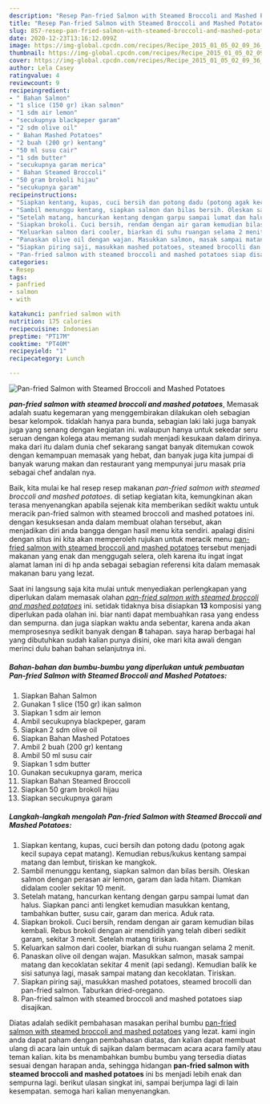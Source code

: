 ```yaml
---
description: "Resep Pan-fried Salmon with Steamed Broccoli and Mashed Potatoes, Menggugah Selera"
title: "Resep Pan-fried Salmon with Steamed Broccoli and Mashed Potatoes, Menggugah Selera"
slug: 857-resep-pan-fried-salmon-with-steamed-broccoli-and-mashed-potatoes-menggugah-selera
date: 2020-12-23T13:16:12.099Z
image: https://img-global.cpcdn.com/recipes/Recipe_2015_01_05_02_09_36_554_40fc05cacbe9bbac2257/751x532cq70/pan-fried-salmon-with-steamed-broccoli-and-mashed-potatoes-foto-resep-utama.jpg
thumbnail: https://img-global.cpcdn.com/recipes/Recipe_2015_01_05_02_09_36_554_40fc05cacbe9bbac2257/751x532cq70/pan-fried-salmon-with-steamed-broccoli-and-mashed-potatoes-foto-resep-utama.jpg
cover: https://img-global.cpcdn.com/recipes/Recipe_2015_01_05_02_09_36_554_40fc05cacbe9bbac2257/751x532cq70/pan-fried-salmon-with-steamed-broccoli-and-mashed-potatoes-foto-resep-utama.jpg
author: Lela Casey
ratingvalue: 4
reviewcount: 9
recipeingredient:
- " Bahan Salmon"
- "1 slice (150 gr) ikan salmon"
- "1 sdm air lemon"
- "secukupnya blackpeper garam"
- "2 sdm olive oil"
- " Bahan Mashed Potatoes"
- "2 buah (200 gr) kentang"
- "50 ml susu cair"
- "1 sdm butter"
- "secukupnya garam merica"
- " Bahan Steamed Broccoli"
- "50 gram brokoli hijau"
- "secukupnya garam"
recipeinstructions:
- "Siapkan kentang, kupas, cuci bersih dan potong dadu (potong agak kecil supaya cepat matang). Kemudian rebus/kukus kentang sampai matang dan lembut, tiriskan ke mangkok."
- "Sambil menunggu kentang, siapkan salmon dan bilas bersih. Oleskan salmon dengan perasan air lemon, garam dan lada hitam. Diamkan didalam cooler sekitar 10 menit."
- "Setelah matang, hancurkan kentang dengan garpu sampai lumat dan halus.  Siapkan panci anti lengket kemudian masukkan kentang, tambahkan butter, susu cair, garam dan merica. Aduk rata."
- "Siapkan brokoli. Cuci bersih, rendam dengan air garam kemudian bilas kembali. Rebus brokoli dengan air mendidih yang telah diberi sedikit garam, sekitar 3 menit. Setelah matang tiriskan."
- "Keluarkan salmon dari cooler, biarkan di suhu ruangan selama 2 menit."
- "Panaskan olive oil dengan wajan. Masukkan salmon, masak sampai matang dan kecoklatan sekitar 4 menit (api sedang). Kemudian balik ke sisi satunya lagi, masak sampai matang dan kecoklatan. Tiriskan."
- "Siapkan piring saji, masukkan mashed potatoes, steamed brocolli dan pan-fried salmon. Taburkan dried-oregano."
- "Pan-fried salmon with steamed broccoli and mashed potatoes siap disajikan."
categories:
- Resep
tags:
- panfried
- salmon
- with

katakunci: panfried salmon with 
nutrition: 175 calories
recipecuisine: Indonesian
preptime: "PT17M"
cooktime: "PT40M"
recipeyield: "1"
recipecategory: Lunch

---
```



![Pan-fried Salmon with Steamed Broccoli and Mashed Potatoes](https://img-global.cpcdn.com/recipes/Recipe_2015_01_05_02_09_36_554_40fc05cacbe9bbac2257/751x532cq70/pan-fried-salmon-with-steamed-broccoli-and-mashed-potatoes-foto-resep-utama.jpg)

<b><i>pan-fried salmon with steamed broccoli and mashed potatoes</i></b>, Memasak adalah suatu kegemaran yang menggembirakan dilakukan oleh sebagian besar kelompok. tidaklah hanya para bunda, sebagian laki laki juga banyak juga yang senang dengan kegiatan ini. walaupun hanya untuk sekedar seru seruan dengan kolega atau memang sudah menjadi kesukaan dalam dirinya. maka dari itu dalam dunia chef sekarang sangat banyak ditemukan cowok dengan kemampuan memasak yang hebat, dan banyak juga kita jumpai di banyak warung makan dan restaurant yang mempunyai juru masak pria sebagai chef andalan nya.

Baik, kita mulai ke hal resep resep makanan <i>pan-fried salmon with steamed broccoli and mashed potatoes</i>. di setiap kegiatan kita, kemungkinan akan terasa menyenangkan apabila sejenak kita memberikan sedikit waktu untuk meracik pan-fried salmon with steamed broccoli and mashed potatoes ini. dengan kesuksesan anda dalam membuat olahan tersebut, akan menjadikan diri anda bangga dengan hasil menu kita sendiri. apalagi disini dengan situs ini kita akan memperoleh rujukan untuk meracik menu <u>pan-fried salmon with steamed broccoli and mashed potatoes</u> tersebut menjadi makanan yang enak dan menggugah selera, oleh karena itu ingat ingat alamat laman ini di hp anda sebagai sebagian referensi kita dalam memasak makanan baru yang lezat.




Saat ini langsung saja kita mulai untuk menyediakan perlengkapan yang diperlukan dalam memasak olahan <u><i>pan-fried salmon with steamed broccoli and mashed potatoes</i></u> ini. setidak tidaknya bisa disiapkan <b>13</b> komposisi yang diperlukan pada olahan ini. biar nanti dapat membuahkan rasa yang endess dan sempurna. dan juga siapkan waktu anda sebentar, karena anda akan memprosesnya sedikit banyak dengan <b>8</b> tahapan. saya harap berbagai hal yang dibutuhkan sudah kalian punya disini, oke mari kita awali dengan merinci dulu bahan bahan selanjutnya ini.

<!--inarticleads1-->

##### Bahan-bahan dan bumbu-bumbu yang diperlukan untuk pembuatan Pan-fried Salmon with Steamed Broccoli and Mashed Potatoes:

1. Siapkan  Bahan Salmon
1. Gunakan 1 slice (150 gr) ikan salmon
1. Siapkan 1 sdm air lemon
1. Ambil secukupnya blackpeper, garam
1. Siapkan 2 sdm olive oil
1. Siapkan  Bahan Mashed Potatoes
1. Ambil 2 buah (200 gr) kentang
1. Ambil 50 ml susu cair
1. Siapkan 1 sdm butter
1. Gunakan secukupnya garam, merica
1. Siapkan  Bahan Steamed Broccoli
1. Siapkan 50 gram brokoli hijau
1. Siapkan secukupnya garam




<!--inarticleads2-->

##### Langkah-langkah mengolah Pan-fried Salmon with Steamed Broccoli and Mashed Potatoes:

1. Siapkan kentang, kupas, cuci bersih dan potong dadu (potong agak kecil supaya cepat matang). Kemudian rebus/kukus kentang sampai matang dan lembut, tiriskan ke mangkok.
1. Sambil menunggu kentang, siapkan salmon dan bilas bersih. Oleskan salmon dengan perasan air lemon, garam dan lada hitam. Diamkan didalam cooler sekitar 10 menit.
1. Setelah matang, hancurkan kentang dengan garpu sampai lumat dan halus.  Siapkan panci anti lengket kemudian masukkan kentang, tambahkan butter, susu cair, garam dan merica. Aduk rata.
1. Siapkan brokoli. Cuci bersih, rendam dengan air garam kemudian bilas kembali. Rebus brokoli dengan air mendidih yang telah diberi sedikit garam, sekitar 3 menit. Setelah matang tiriskan.
1. Keluarkan salmon dari cooler, biarkan di suhu ruangan selama 2 menit.
1. Panaskan olive oil dengan wajan. Masukkan salmon, masak sampai matang dan kecoklatan sekitar 4 menit (api sedang). Kemudian balik ke sisi satunya lagi, masak sampai matang dan kecoklatan. Tiriskan.
1. Siapkan piring saji, masukkan mashed potatoes, steamed brocolli dan pan-fried salmon. Taburkan dried-oregano.
1. Pan-fried salmon with steamed broccoli and mashed potatoes siap disajikan.




Diatas adalah sedikit pembahasan masakan perihal bumbu <u>pan-fried salmon with steamed broccoli and mashed potatoes</u> yang lezat. kami ingin anda dapat paham dengan pembahasan diatas, dan kalian dapat membuat ulang di acara lain untuk di sajikan dalam bermacam acara acara family atau teman kalian. kita bs menambahkan bumbu bumbu yang tersedia diatas sesuai dengan harapan anda, sehingga hidangan <b>pan-fried salmon with steamed broccoli and mashed potatoes</b> ini bs menjadi lebih enak dan sempurna lagi. berikut ulasan singkat ini, sampai berjumpa lagi di lain kesempatan. semoga hari kalian menyenangkan.
